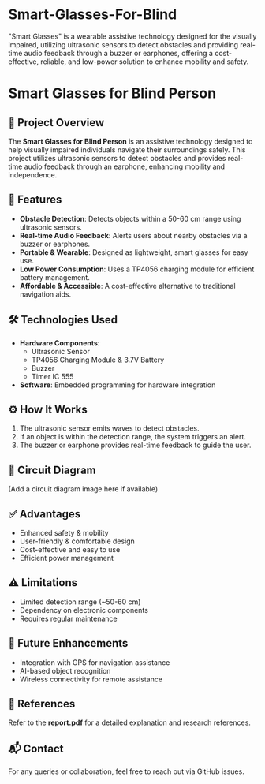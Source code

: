 # Smart-Glasses-For-Blind
"Smart Glasses" is a wearable assistive technology designed for the visually impaired, utilizing ultrasonic sensors to detect obstacles and providing real-time audio feedback through a buzzer or earphones, offering a cost-effective, reliable, and low-power solution to enhance mobility and safety.

# Smart Glasses for Blind Person  

## 📌 Project Overview  
The **Smart Glasses for Blind Person** is an assistive technology designed to help visually impaired individuals navigate their surroundings safely. This project utilizes ultrasonic sensors to detect obstacles and provides real-time audio feedback through an earphone, enhancing mobility and independence.  

## 🚀 Features  
- **Obstacle Detection**: Detects objects within a 50-60 cm range using ultrasonic sensors.  
- **Real-time Audio Feedback**: Alerts users about nearby obstacles via a buzzer or earphones.  
- **Portable & Wearable**: Designed as lightweight, smart glasses for easy use.  
- **Low Power Consumption**: Uses a TP4056 charging module for efficient battery management.  
- **Affordable & Accessible**: A cost-effective alternative to traditional navigation aids.  

## 🛠️ Technologies Used  
- **Hardware Components**:  
  - Ultrasonic Sensor  
  - TP4056 Charging Module & 3.7V Battery  
  - Buzzer  
  - Timer IC 555  
- **Software**: Embedded programming for hardware integration  

## ⚙️ How It Works  
1. The ultrasonic sensor emits waves to detect obstacles.  
2. If an object is within the detection range, the system triggers an alert.  
3. The buzzer or earphone provides real-time feedback to guide the user.  

## 📸 Circuit Diagram  
(Add a circuit diagram image here if available)  

## ✅ Advantages  
- Enhanced safety & mobility  
- User-friendly & comfortable design  
- Cost-effective and easy to use  
- Efficient power management  

## ⚠️ Limitations  
- Limited detection range (~50-60 cm)  
- Dependency on electronic components  
- Requires regular maintenance  

## 🔧 Future Enhancements  
- Integration with GPS for navigation assistance  
- AI-based object recognition  
- Wireless connectivity for remote assistance  

## 📜 References  
Refer to the **report.pdf** for a detailed explanation and research references.  

## 📬 Contact  
For any queries or collaboration, feel free to reach out via GitHub issues. 
